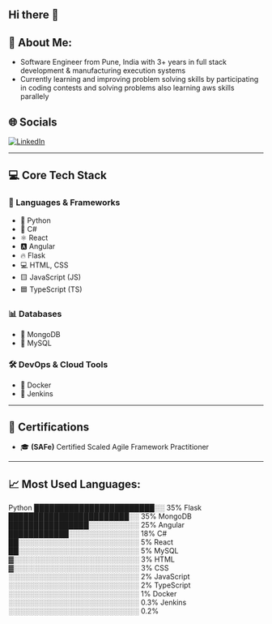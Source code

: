## Hi there 👋

<!--
**atharvak2901/atharvak2901** is a ✨ _special_ ✨ repository because its `README.md` (this file) appears on your GitHub profile.

Here are some ideas to get you started:

- 🔭 I’m currently working on ...

- 🌱 I’m currently learning ...
- 👯 I’m looking to collaborate on ...
- 🤔 I’m looking for help with ...
- 💬 Ask me about ...
- 📫 How to reach me: ...
- 😄 Pronouns: ...
- ⚡ Fun fact: ...
-->

## 🤖 About Me:
  - Software Engineer from Pune, India with 3+ years in full stack development & manufacturing execution systems
  - Currently learning and improving problem solving skills by participating in coding contests and solving problems also learning aws skills parallely

## 🌐 Socials

[![LinkedIn](https://img.shields.io/badge/LinkedIn-blue?style=flat&logo=linkedin)]([https://www.linkedin.com](https://www.linkedin.com/in/atharva-kulkarni29/))  

---

## 💻 Core Tech Stack

### 🚀 Languages & Frameworks
- 🐍 Python
- 💠 C#
- ⚛️ React
- 🅰️ Angular
- 🔥 Flask
- 💻 HTML, CSS
- 🟨 JavaScript (JS)
- 🟦 TypeScript (TS)

### 📊 Databases
- 🍃 MongoDB
- 🐬 MySQL

### 🛠️ DevOps & Cloud Tools
- 🐳 Docker
- 🧪 Jenkins

---

## 📜 Certifications

- 🎓 **(SAFe)** Certified Scaled Agile Framework Practitioner

---
## 📈 Most Used Languages:
Python       ████████████████████████░░  35%
Flask        ████████████████████████░░  35%
MongoDB      ████████████████░░░░░░░░░░  25%
Angular      ████████████░░░░░░░░░░░░░░  18%
C#           ██░░░░░░░░░░░░░░░░░░░░░░░░   5%
React        ██░░░░░░░░░░░░░░░░░░░░░░░░   5%
MySQL        ▓░░░░░░░░░░░░░░░░░░░░░░░░░   3%
HTML         ▓░░░░░░░░░░░░░░░░░░░░░░░░░   3%
CSS          ░░░░░░░░░░░░░░░░░░░░░░░░░░   2%
JavaScript   ░░░░░░░░░░░░░░░░░░░░░░░░░░   2%
TypeScript   ░░░░░░░░░░░░░░░░░░░░░░░░░░   1%
Docker       ░░░░░░░░░░░░░░░░░░░░░░░░░░   0.3%
Jenkins      ░░░░░░░░░░░░░░░░░░░░░░░░░░   0.2%



